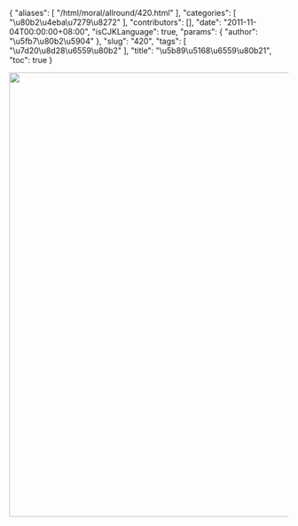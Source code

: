 {
    "aliases": [
        "/html/moral/allround/420.html"
    ],
    "categories": [
        "\u80b2\u4eba\u7279\u8272"
    ],
    "contributors": [],
    "date": "2011-11-04T00:00:00+08:00",
    "isCJKLanguage": true,
    "params": {
        "author": "\u5fb7\u80b2\u5904"
    },
    "slug": "420",
    "tags": [
        "\u7d20\u8d28\u6559\u80b2"
    ],
    "title": "\u5b89\u5168\u6559\u80b21",
    "toc": true
}

<img
    src="https://cdn.tfls.online/mirror/full/b553ae3f9de7058cee730f05d31169ac5d72992f.jpg"
    style="display:block;margin-left:auto;margin-right:auto;"
    decoding="async"
    fetchpriority="auto"
    loading="lazy"
    height="800"
    width="600"
/>

